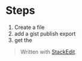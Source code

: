 
# Steps

 1. Create a file
 2. add a gist publish export
 3. get the 

> Written with [StackEdit](https://stackedit.io/).
<!--stackedit_data:
eyJoaXN0b3J5IjpbOTc5NTAyMzU2XX0=
-->